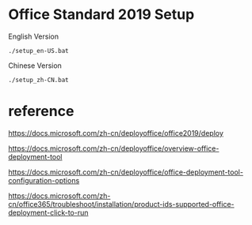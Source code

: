# Office Standard 2019 Setup

English Version

    ./setup_en-US.bat

Chinese Version

    ./setup_zh-CN.bat

# reference

https://docs.microsoft.com/zh-cn/deployoffice/office2019/deploy

https://docs.microsoft.com/zh-cn/deployoffice/overview-office-deployment-tool

https://docs.microsoft.com/zh-cn/deployoffice/office-deployment-tool-configuration-options

https://docs.microsoft.com/zh-cn/office365/troubleshoot/installation/product-ids-supported-office-deployment-click-to-run
